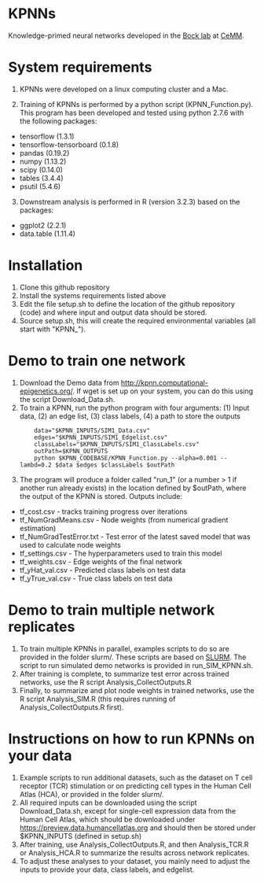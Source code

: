 # KPNNs
Knowledge-primed neural networks developed in the [Bock lab](http://medical-epigenomics.org) at [CeMM](http://cemm.at).

# System requirements
1. KPNNs were developed on a linux computing cluster and a Mac.

2. Training of KPNNs is performed by a python script (KPNN_Function.py). This program has been developed and tested using python 2.7.6 with the following packages: 
  - tensorflow (1.3.1)
  - tensorflow-tensorboard (0.1.8)
  - pandas (0.19.2)
  - numpy (1.13.2)
  - scipy (0.14.0)
  - tables (3.4.4)
  - psutil (5.4.6)

3. Downstream analysis is performed in R (version 3.2.3) based on the packages:
  - ggplot2 (2.2.1)
  - data.table (1.11.4)

# Installation
1. Clone this github repository
2. Install the systems requirements listed above
3. Edit the file setup.sh to define the location of the github repository (code) and where input and output data should be stored. 
4. Source setup.sh, this will create the required environmental variables (all start with "KPNN_").

# Demo to train one network
1. Download the Demo data from http://kpnn.computational-epigenetics.org/. If wget is set up on your system, you can do this using the script Download_Data.sh.
2. To train a KPNN, run the python program with four arguments: (1) Input data, (2) an edge list, (3) class labels, (4) a path to store the outputs
      ```
		  data="$KPNN_INPUTS/SIM1_Data.csv"
		  edges="$KPNN_INPUTS/SIM1_Edgelist.csv"
		  classLabels="$KPNN_INPUTS/SIM1_ClassLabels.csv"
		  outPath=$KPNN_OUTPUTS
          python $KPNN_CODEBASE/KPNN_Function.py --alpha=0.001 --lambd=0.2 $data $edges $classLabels $outPath
      ```
3. The program will produce a folder called "run_1" (or a number > 1 if another run already exists) in the location defined by $outPath, where the output of the KPNN is stored. Outputs include:
  - tf_cost.csv - tracks training progress over iterations
  - tf_NumGradMeans.csv - Node weights (from numerical gradient estimation)
  - tf_NumGradTestError.txt - Test error of the latest saved model that was used to calculate node weights
  - tf_settings.csv - The hyperparameters used to train this model
  - tf_weights.csv - Edge weights of the final network
  - tf_yHat_val.csv - Predicted class labels on test data
  - tf_yTrue_val.csv - True class labels on test data
  
# Demo to train multiple network replicates
1. To train multiple KPNNs in parallel, examples scripts to do so are provided in the folder slurm/. These scripts are based on [SLURM](slurm.schedmd.com). The script to run simulated demo networks is provided in run_SIM_KPNN.sh.
2. After training is complete, to summarize test error across trained networks, use the R script Analysis_CollectOutputs.R
3. Finally, to summarize and plot node weights in trained networks, use the R script Analysis_SIM.R (this requires running of Analysis_CollectOutputs.R first).

# Instructions on how to run KPNNs on your data
1. Example scripts to run additional datasets, such as the dataset on T cell receptor (TCR) stimulation or on predicting cell types in the Human Cell Atlas (HCA), or provided in the folder slurm/.
2. All required inputs can be downloaded using the script Download_Data.sh, except for single-cell expression data from the Human Cell Atlas, which should be downloaded under https://preview.data.humancellatlas.org and should then be stored under $KPNN_INPUTS (defined in setup.sh)
3. After training, use Analysis_CollectOutputs.R, and then Analysis_TCR.R or Analysis_HCA.R to summarize the results across network replicates.
4. To adjust these analyses to your dataset, you mainly need to adjust the inputs to provide your data, class labels, and edgelist.
